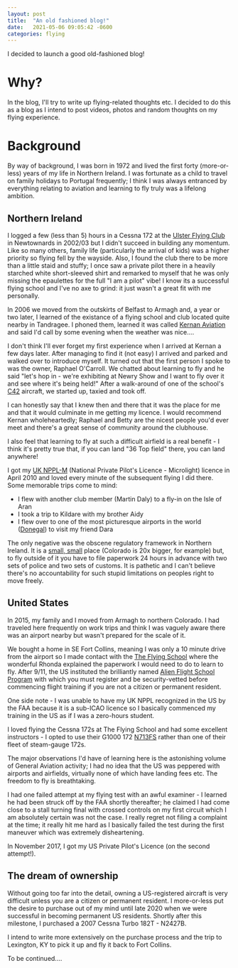 ```yaml
---
layout: post
title:  "An old fashioned blog!"
date:   2021-05-06 09:05:42 -0600
categories: flying
---
```

I decided to launch a good old-fashioned blog! 

Why?
===

In the blog, I'll try to write up flying-related thoughts etc. I decided to do this as a blog as I intend to post videos, photos and random thoughts on my flying experience.

Background
===

By way of background, I was born in 1972 and lived the first forty (more-or-less) years of my life in Northern Ireland. I was fortunate as a child to travel on family holidays to Portugal frequently; I think I was always entranced by everything relating to aviation and learning to fly truly was a lifelong ambition.

Northern Ireland
----

I logged a few (less than 5) hours in a Cessna 172 at the [Ulster Flying Club](http://ulsterflyingclub.com) in Newtownards in 2002/03 but I didn't succeed in building any momentum. Like so many others, family life (particularly the arrival of kids) was a higher priority so flying fell by the wayside. Also, I found the club there to be more than a little staid and stuffy; I once saw a private pilot there in a heavily starched white short-sleeved shirt and remarked to myself that he was only missing the epaulettes for the full "I am a pilot" vibe! I know its a successful flying school and I've no axe to grind: it just wasn't a great fit with me personally.

In 2006 we moved from the outskirts of Belfast to Armagh and, a year or two later, I learned of the existance of a flying school and club located quite nearby in Tandragee. I phoned them, learned it was called [Kernan Aviation](http://kernanaviation.co.uk) and said I'd call by some evening when the weather was nice....

I don't think I'll ever forget my first experience when I arrived at Kernan a few days later. After managing to find it (not easy) I arrived and parked and walked over to introduce myself. It turned out that the first person I spoke to was the owner, Raphael O'Carroll. We chatted about learning to fly and he said "let's hop in - we're exhibiting at Newry Show and I want to fly over it and see where it's being held!" After a walk-around of one of the school's [C42](https://en.wikipedia.org/wiki/Ikarus_C42) aircraft, we started up, taxied and took off.

I can honestly say that I knew then and there that it was the place for me and that it would culminate in me getting my licence. I would recommend Kernan wholeheartedly; Raphael and Betty are the nicest people you'd ever meet and there's a great sense of community around the clubhouse.

I also feel that learning to fly at such a difficult airfield is a real benefit - I think it's pretty true that, if you can land "36 Top field" there, you can land anywhere!

I got my [UK NPPL-M](https://www.bmaa.org/information-library/pilot-licensing/the-nppl) (National Private Pilot's Licence - Microlight) licence in April 2010 and loved every minute of the subsequent flying I did there. Some memorable trips come to mind:

  * I flew with another club member (Martin Daly) to a fly-in on the Isle of Aran
  * I took a trip to Kildare with my brother Aidy
  * I flew over to one of the most picturesque airports in the world ([Donegal](https://donegalairport.ie/)) to visit my friend Dara

The only negative was the obscene regulatory framework in Northern Ireland. It is a [small, small](https://mapfight.xyz/map/north.ireland/#us.co) place (Colorado is 20x bigger, for example) but, to fly outside of it you have to file paperwork 24 hours in advance with two sets of police and two sets of customs. It is pathetic and I can't believe there's no accountability for such stupid limitations on peoples right to move freely.

United States
----

In 2015, my family and I moved from Armagh to northern Colorado. I had traveled here frequently on work trips and think I was vaguely aware there was an airport nearby but wasn't prepared for the scale of it.

We bought a home in SE Fort Collins, meaning I was only a 10 minute drive from the airport so I made contact with the [The Flying School](theflyingschool.com) where the wonderful Rhonda explained the paperwork I would need to do to learn to fly. After 9/11, the US instituted the brilliantly named [Alien Flight School Program](https://www.flightschoolcandidates.gov/home) with which you must register and be security-vetted before commencing flight training if you are not a citizen or permanent resident.

One side note - I was unable to have my UK NPPL recognized in the US by the FAA because it is a sub-ICAO licence so I basically commenced my training in the US as if I was a zero-hours student.

I loved flying the Cessna 172s at The Flying School and had some excellent instructors - I opted to use their G1000 172 [N713FS](https://flightaware.com/live/flight/N713FS) rather than one of their fleet of steam-gauge 172s.

The major observations I'd have of learning here is the astonishing volume of General Aviation activity; I had no idea that the US was peppered with airports and airfields, virtually none of which have landing fees etc. The freedom to fly is breathtaking.

I had one failed attempt at my flying test with an awful examiner - I learned he had been struck off by the FAA shortly thereafter; he claimed I had come close to a stall turning final with crossed controls on my first circuit which I am absolutely certain was not the case. I really regret not filing a complaint at the time; it really hit me hard as I basically failed the test during the first maneuver which was extremely disheartening.

In November 2017, I got my US Private Pilot's Licence (on the second attempt!).

The dream of ownership
---

Without going too far into the detail, owning a US-registered aircraft is very difficult unless you are a citizen or permanent resident. I more-or-less put the desire to purchase out of my mind until late 2020 when we were successful in becoming permanent US residents. Shortly after this milestone, I purchased a 2007 Cessna Turbo 182T - N2427B.

I intend to write more extensively on the purchase process and the trip to Lexington, KY to pick it up and fly it back to Fort Collins.

To be continued....